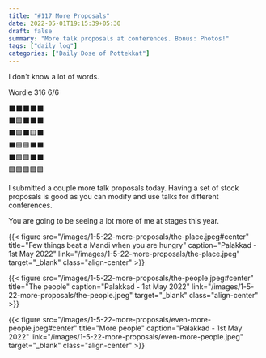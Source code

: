 ```yaml
---
title: "#117 More Proposals"
date: 2022-05-01T19:15:39+05:30
draft: false
summary: "More talk proposals at conferences. Bonus: Photos!"
tags: ["daily log"]
categories: ["Daily Dose of Pottekkat"]
---
```


I don't know a lot of words.

Wordle 316 6/6

⬛⬛⬛⬛⬛\
⬛🟩⬛⬛⬛\
⬛🟩⬛🟨⬛\
⬛🟩🟩⬛⬛\
⬛🟩🟩⬛⬛\
🟩🟩🟩🟩🟩

I submitted a couple more talk proposals today. Having a set of stock proposals is good as you can modify and use talks for different conferences.

You are going to be seeing a lot more of me at stages this year.

{{< figure src="/images/1-5-22-more-proposals/the-place.jpeg#center" title="Few things beat a Mandi when you are hungry" caption="Palakkad - 1st May 2022" link="/images/1-5-22-more-proposals/the-place.jpeg" target="_blank" class="align-center" >}}

{{< figure src="/images/1-5-22-more-proposals/the-people.jpeg#center" title="The people" caption="Palakkad - 1st May 2022" link="/images/1-5-22-more-proposals/the-people.jpeg" target="_blank" class="align-center" >}}

{{< figure src="/images/1-5-22-more-proposals/even-more-people.jpeg#center" title="More people" caption="Palakkad - 1st May 2022" link="/images/1-5-22-more-proposals/even-more-people.jpeg" target="_blank" class="align-center" >}}
